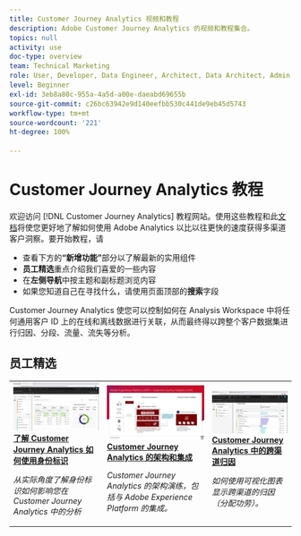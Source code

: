 ```yaml
---
title: Customer Journey Analytics 视频和教程
description: Adobe Customer Journey Analytics 的视频和教程集合。
topics: null
activity: use
doc-type: overview
team: Technical Marketing
role: User, Developer, Data Engineer, Architect, Data Architect, Admin, Leader
level: Beginner
exl-id: 3eb8a80c-955a-4a5d-a00e-daeabd69655b
source-git-commit: c26bc63942e9d140eefbb530c441de9eb45d5743
workflow-type: tm+mt
source-wordcount: '221'
ht-degree: 100%

---
```


# Customer Journey Analytics 教程

欢迎访问 [!DNL Customer Journey Analytics] 教程网站。使用这些教程和此[文档](https://experienceleague.adobe.com/docs/analytics-platform/using/cja-landing.html?lang=zh-Hans)将使您更好地了解如何使用 Adobe Analytics 以比以往更快的速度获得多渠道客户洞察。要开始教程，请

* 查看下方的&#x200B;**“新增功能”**&#x200B;部分以了解最新的实用组件
* **员工精选**&#x200B;重点介绍我们喜爱的一些内容
* 在&#x200B;**左侧导航**&#x200B;中按主题和副标题浏览内容
* 如果您知道自己在寻找什么，请使用页面顶部的&#x200B;**搜索**&#x200B;字段

Customer Journey Analytics 使您可以控制如何在 Analysis Workspace 中将任何通用客户 ID 上的在线和离线数据进行关联，从而最终得以跨整个客户数据集进行归因、分段、流量、流失等分析。


<div id="recs-overview-body-1"></div>
<div id="recs-overview-body-2"></div>
<div id="recs-overview-body-3"></div>
<div id="recs-overview-body-4"></div>
<div id="recs-overview-body-5"></div>
<div id="recs-overview-body-6"></div>

<div id="staff-picks-section">

## 员工精选

<table>
<tr>
  <td>
    <a href="visitor-id/understanding-how-customer-journey-analytics-uses-identity.md">
      <img alt="了解 CJA 如何使用身份标识" src="assets/30750.jpg" />
    </a>
    <div>
      <a href="visitor-id/understanding-how-customer-journey-analytics-uses-identity.md">
    <strong>了解 Customer Journey Analytics 如何使用身份标识</strong>
    </a>
    </div>
    <p>
    <em>从实际角度了解身份标识如何影响您在 Customer Journey Analytics 中的分析</em>
    <p>
  </td>
   <td>
    <a href="architecture/architecture-and-integrations-of-cja.md">
      <img alt="Customer Journey Analytics 的架构和集成" src="assets/32483.jpg" />
    </a>
    <div>
      <a href="architecture/architecture-and-integrations-of-cja.md">
    <strong>Customer Journey Analytics 的架构和集成</strong>
    </a>
    </div>
    <p>
    <em>Customer Journey Analytics 的架构演练，包括与 Adobe Experience Platform 的集成。</em>
    <p>
  </td>
  <td>
    <a href="analysis-workspace/visualizations/cross-channel-attribution-in-customer-journey-analytics.md">
      <img alt="Customer Journey Analytics 中的跨渠道归因" src="assets/31772.jpg" />
    </a>
    <div>
      <a href="analysis-workspace/visualizations/cross-channel-attribution-in-customer-journey-analytics.md">
    <strong>Customer Journey Analytics 中的跨渠道归因</strong>
    </a>
    </div>
    <p>
    <em>如何使用可视化图表显示跨渠道的归因（分配功劳）。</em>
    <p>
  </td>
</tr>
</table>
</div>
